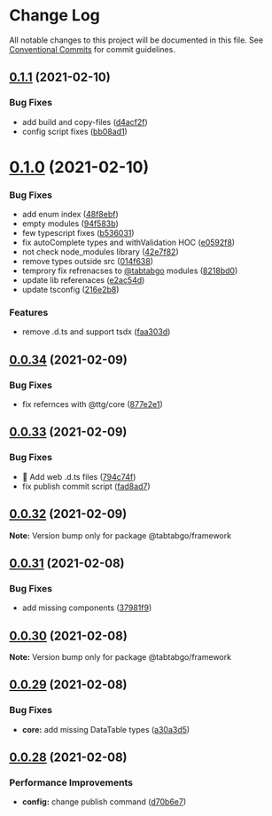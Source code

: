 # Change Log

All notable changes to this project will be documented in this file.
See [Conventional Commits](https://conventionalcommits.org) for commit guidelines.

## [0.1.1](https://github.com/TabTabGo/ttg-framework/compare/v0.1.0...v0.1.1) (2021-02-10)


### Bug Fixes

* add build and copy-files ([d4acf2f](https://github.com/TabTabGo/ttg-framework/commit/d4acf2ff570d072aad43e484bdf9c94a1f243e38))
* config script fixes ([bb08ad1](https://github.com/TabTabGo/ttg-framework/commit/bb08ad1b94059def3e995fa16c797e4c33569b25))





# [0.1.0](https://github.com/TabTabGo/ttg-framework/compare/v0.0.34...v0.1.0) (2021-02-10)


### Bug Fixes

* add enum index ([48f8ebf](https://github.com/TabTabGo/ttg-framework/commit/48f8ebfc52889a7304d874f8f43c95739362bc50))
* empty modules ([94f583b](https://github.com/TabTabGo/ttg-framework/commit/94f583b85ee4274a01756986a2d3347abf4a768b))
* few typescript fixes ([b536031](https://github.com/TabTabGo/ttg-framework/commit/b536031ec40ff9a1466b18d05c47b35780bf2a30))
* fix autoComplete types  and withValidation HOC ([e0592f8](https://github.com/TabTabGo/ttg-framework/commit/e0592f8823c4c589d9b9da4478408e20f4ad8bec))
* not check node_modules library ([42e7f82](https://github.com/TabTabGo/ttg-framework/commit/42e7f8214b23867e2c028d4e09f8b8d23e35c886))
* remove types outside src ([014f638](https://github.com/TabTabGo/ttg-framework/commit/014f63865c06f250462a2bcf1ccaed9a85978811))
* temprory fix refrenacses to [@tabtabgo](https://github.com/tabtabgo) modules ([8218bd0](https://github.com/TabTabGo/ttg-framework/commit/8218bd011235888edf014496eb6a7b60287490e6))
* update lib referenaces ([e2ac54d](https://github.com/TabTabGo/ttg-framework/commit/e2ac54d4c87c620be612596300e801b7ed11a0ee))
* update tsconfig ([216e2b8](https://github.com/TabTabGo/ttg-framework/commit/216e2b8733695493f3ef7166963f521c6d737059))


### Features

* remove .d.ts and support tsdx ([faa303d](https://github.com/TabTabGo/ttg-framework/commit/faa303d36e8c50f7d34be74f281b9929fc52bfe5))





## [0.0.34](https://github.com/TabTabGo/ttg-framework/compare/v0.0.33...v0.0.34) (2021-02-09)


### Bug Fixes

* fix refernces with @ttg/core ([877e2e1](https://github.com/TabTabGo/ttg-framework/commit/877e2e1afa863a24b26d18d67cc7ff11ac329e5b))





## [0.0.33](https://github.com/TabTabGo/ttg-framework/compare/v0.0.32...v0.0.33) (2021-02-09)


### Bug Fixes

* :bug: Add web .d.ts files ([794c74f](https://github.com/TabTabGo/ttg-framework/commit/794c74f86dcc691d6ecea661c2e5b9528fcaf3a9))
* fix publish commit script ([fad8ad7](https://github.com/TabTabGo/ttg-framework/commit/fad8ad7b5140c19c527cddb49d70a4c8e337cdee))





## [0.0.32](https://github.com/TabTabGo/ttg-framework/compare/v0.0.31...v0.0.32) (2021-02-09)

**Note:** Version bump only for package @tabtabgo/framework





## [0.0.31](https://github.com/TabTabGo/ttg-framework/compare/v0.0.30...v0.0.31) (2021-02-08)


### Bug Fixes

* add missing components ([37981f9](https://github.com/TabTabGo/ttg-framework/commit/37981f99cacf1871da6d50b5bd7ef7bb4d8d91f6))





## [0.0.30](https://github.com/TabTabGo/ttg-framework/compare/v0.0.29...v0.0.30) (2021-02-08)

**Note:** Version bump only for package @tabtabgo/framework





## [0.0.29](https://github.com/TabTabGo/ttg-framework/compare/v0.0.28...v0.0.29) (2021-02-08)


### Bug Fixes

* **core:** add missing DataTable types ([a30a3d5](https://github.com/TabTabGo/ttg-framework/commit/a30a3d56b6d2e5f2e7dc296aa41e8873964843d8))





## [0.0.28](https://github.com/TabTabGo/ttg-framework/compare/v0.0.27...v0.0.28) (2021-02-08)


### Performance Improvements

* **config:** change publish command ([d70b6e7](https://github.com/TabTabGo/ttg-framework/commit/d70b6e7efee6b3e2439c987ebcb103816979e392))
